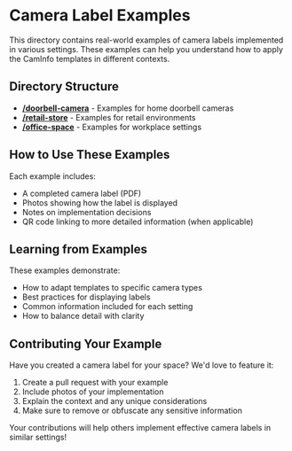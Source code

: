 # Camera Label Examples

This directory contains real-world examples of camera labels implemented in various settings. These examples can help you understand how to apply the CamInfo templates in different contexts.

## Directory Structure

- **[/doorbell-camera](/examples/doorbell-camera)** - Examples for home doorbell cameras
- **[/retail-store](/examples/retail-store)** - Examples for retail environments
- **[/office-space](/examples/office-space)** - Examples for workplace settings

## How to Use These Examples

Each example includes:
- A completed camera label (PDF)
- Photos showing how the label is displayed
- Notes on implementation decisions
- QR code linking to more detailed information (when applicable)

## Learning from Examples

These examples demonstrate:
- How to adapt templates to specific camera types
- Best practices for displaying labels
- Common information included for each setting
- How to balance detail with clarity

## Contributing Your Example

Have you created a camera label for your space? We'd love to feature it:

1. Create a pull request with your example
2. Include photos of your implementation
3. Explain the context and any unique considerations
4. Make sure to remove or obfuscate any sensitive information

Your contributions will help others implement effective camera labels in similar settings! 
